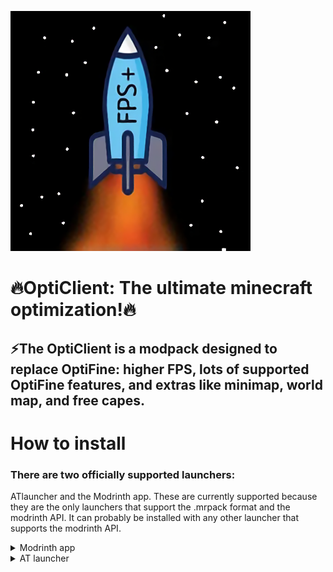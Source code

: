 ![LOGO](https://github.com/andrebalazs13/OptiCilent/blob/main/logo/OptiCilent_LOGO_v2.png)

# 🔥OptiClient: The ultimate minecraft optimization!🔥

## ⚡The OptiClient is a modpack designed to replace OptiFine: higher FPS, lots of supported OptiFine features, and extras like minimap, world map, and free capes.

# How to install

### There are two officially supported launchers:
ATlauncher and the Modrinth app.
These are currently supported because they are the only launchers that support the .mrpack format and the modrinth API. It can probably be installed with any other launcher that supports the modrinth API.

<details>
<summary>Modrinth app</summary>
  
- 1.Open the modrinth app

- 2.Go to the "Discover content" tab:

- 3.Make sure the Modpacks category is selected:


![Modpacks category](https://cdn.modrinth.com/data/cached_images/966a73d2a2d776916337a329eb360133c5e47dd1.png)

- 4.Type "OptiClient" in the search box and press enter.

- 5.Click the "Install" button:

![Install button](https://cdn.modrinth.com/data/cached_images/cf7bf522187ec94d7a94eaf7dcb78a71d4cf8dc1.png)

- 6.Click on it in the left sidebar!

![Replace this with a description](https://cdn.modrinth.com/data/cached_images/0823e4d6088d9ea660490ad2be78b3feed6ed751.png)

- 7.Click the "Play" button!

- 8.Play!

</details>


<details>
<summary>AT launcher</summary>

- 1.Open the ATlauncher.
  
- 2.Click on the "packs" bar!

![Replace this with a description](https://cdn.modrinth.com/data/cached_images/986f7773cd2db86383f520cd93c25ee9553efcae_0.webp)

- 3.Click on the "Modrinth" tab!

- 4.Type "OptiClient" in the search box and preess enter:
 
![Replace this with a description](https://cdn.modrinth.com/data/cached_images/8819dd63a9ba35fdcdb992f92935f55a54413926_0.webp)

- 5.Click the "install" button!

![Replace this with a description](https://cdn.modrinth.com/data/cached_images/ddae7ea92468349ac084f8d158a9a821cdaeac32.png)

- 6.Click on the "Instances" bar!

- 7.Click the "Play" button!
 
- 8.Play!

</details>
